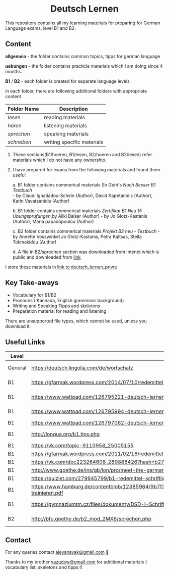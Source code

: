 <h1 align="center">Deutsch Lernen</h1>

This repository contains all my learning materials for preparing for German Language exams, level B1 and B2.


## Content

**allgemein** - the folder contains common topics, tipps for german language

**uebungen** - the folder contains practicle materials which I am doing since 4 months.

**B1** / **B2** - each folder is created for separate language levels

in each folder, there are following additional folders with appropriate content

Folder Name | Description
----------|--------------
*lesen* |reading materials
*hören* | listening materials
*sprechen* | speaking materials
*schreiben* | writing specific materials

1. These sections(B1/hoeren, B1/lesen, B2/hoeren and B2/lesen) refer materials which I do not have any ownership.
2. I have prepared for exams from the following materials and found them useful

	a. B1 folder contains commerical materials *So Geht's Noch Besser B1 Testbuch* <br />
	   - by Claudi lgnatiadou-Schein (Author), David Kapetanidis (Author), Karin Vavatzanidis (Author)<br />
	   
	b. B1 folder contains commerical materials *Zertifikat B1 Neu 15 Ubungsprufungen*,by Aliki Balser (Author) 
	   - by Jo Glotz-Kastanis (Author), Maria papadopoulou (Author)<br />
	   
	c. B2 folder contains commerical materials *Projekt B2 neu - Testbuch*
	   - by Annette Vosswinkel Jo Glotz-Kastanis, Petra Kaltsas, Stella Tokmakidou (Author)
	   
	d. A file in B2/sprechen section was downloaded from Intenet which is public and downloaded from [link](https://www.slideshare.net/HosseinAminottojari/goethezertifikat-b1-prfung-sprechen-themen-beispiele)

I store these materials in [link to deutsch_lernen_privte](https://github.com/ajeyln/deutsch_lernen_private)

## Key Take-aways

* Vocabulary for B1/B2
* Pronouns ( Kannada, English grammmar background)
* Writing and Speaking Tipps and skeletons
* Preparation material for reading and listening

There are unsupported file types, which cannot be used, unless you download it.  

## Useful Links

Level |  Link      | Description
|-----|------------|------------
General | https://deutsch.lingolia.com/de/wortschatz| words and vocabulary
B1| https://gfarmak.wordpress.com/2014/07/10/redemittel-b1-neu-modul-sprechen/ | Sprechen general
B1 | https://www.wattpad.com/126795221-deutsch-lernen-b1-redemittel-um-etwas-zusammen-zu | teil 1 sprechen
B1|  https://www.wattpad.com/126795994-deutsch-lernen-b1-redemittel-um-ein-thema-zu | teil 2 sprechen
B1 | https://www.wattpad.com/126797062-deutsch-lernen-b1-redemittel-um-%C3%BCber-ein-thema-zu | schreiben
B1 | http://longua.org/b1.tips.php | general B1 tips
B1 | https://vk.com/topic-9110958_25005155 |(schreiben)
B1 | https://gfarmak.wordpress.com/2011/02/16/redemittel-b1/ | (schreiben)
B1 | https://vk.com/doc223264608_289888426?hash=b272553c3ad9a7f0fc&dl=4ef3737b21891b1d3a  | (schreiben)
B1 | http://www.goethe.de/ins/gb/lon/pro/meet-the-germans/materialien/lerntipps/Lerntipp_Leserbrief_schreiben.pdf  | (schreiben)
B1 | https://quizlet.com/279645799/b1-redemittel-schriftlicher-ausdruck-flash-cards/ | (schreiben)
B1 | https://www.hamburg.de/contentblob/12385964/9b7f3e7ea85782f29624674bb7fd0d3a/data/schreibkompetenzen-trainieren.pdf  |(schreiben)
B1 | https://gymnaziumtm.cz/files/dokumenty/DSD-I-Schriftliche-Kommunikation.pdf | (schreiben) => Good
B2|http://bfu.goethe.de/b2_mod_2MX6/sprechen.php | B2 Sprechen

## Contact
For any queries contact ajeyanayak@gmail.com :rocket:

Thanks to my brother vazudew@gmail.com for additional materials ( vocabulary list, skeletons and tipps !)
